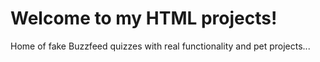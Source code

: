 <!DOCTYPE HTML> 
<head>
<h1> Welcome to my HTML projects! </h1>
</head>
<body>
<p> Home of fake Buzzfeed quizzes with real functionality and pet projects... </p>
</body>
